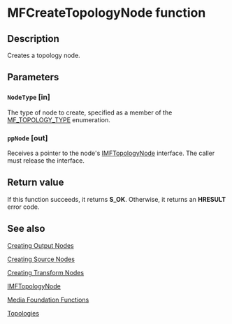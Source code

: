 # MFCreateTopologyNode function

## Description

Creates a topology node.

## Parameters

### `NodeType` [in]

The type of node to create, specified as a member of the [MF_TOPOLOGY_TYPE](https://learn.microsoft.com/windows/desktop/api/mfidl/ne-mfidl-mf_topology_type) enumeration.

### `ppNode` [out]

Receives a pointer to the node's [IMFTopologyNode](https://learn.microsoft.com/windows/desktop/api/mfidl/nn-mfidl-imftopologynode) interface. The caller must release the interface.

## Return value

If this function succeeds, it returns **S_OK**. Otherwise, it returns an **HRESULT** error code.

## See also

[Creating Output Nodes](https://learn.microsoft.com/windows/desktop/medfound/creating-output-nodes)

[Creating Source Nodes](https://learn.microsoft.com/windows/desktop/medfound/creating-source-nodes)

[Creating Transform Nodes](https://learn.microsoft.com/windows/desktop/medfound/creating-transform-nodes)

[IMFTopologyNode](https://learn.microsoft.com/windows/desktop/api/mfidl/nn-mfidl-imftopologynode)

[Media Foundation Functions](https://learn.microsoft.com/windows/desktop/medfound/media-foundation-functions)

[Topologies](https://learn.microsoft.com/windows/desktop/medfound/topologies)